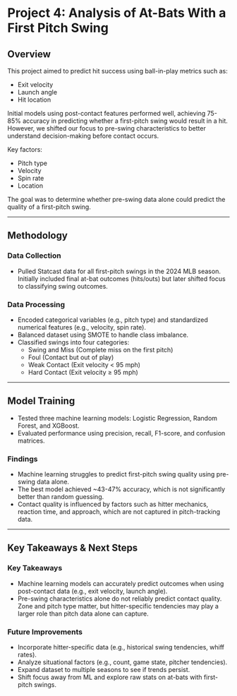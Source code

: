 # Project 4: Analysis of At-Bats With a First Pitch Swing

## Overview
This project aimed to predict hit success using ball-in-play metrics such as:
- Exit velocity
- Launch angle
- Hit location

Initial models using post-contact features performed well, achieving 75-85% accuracy in predicting whether a first-pitch swing would result in a hit. However, we shifted our focus to pre-swing characteristics to better understand decision-making before contact occurs.

Key factors:
- Pitch type
- Velocity
- Spin rate
- Location

The goal was to determine whether pre-swing data alone could predict the quality of a first-pitch swing.

---

## Methodology

### Data Collection
- Pulled Statcast data for all first-pitch swings in the 2024 MLB season. Initially included final at-bat outcomes (hits/outs) but later shifted focus to classifying swing outcomes.

### Data Processing
- Encoded categorical variables (e.g., pitch type) and standardized numerical features (e.g., velocity, spin rate).
- Balanced dataset using SMOTE to handle class imbalance.
- Classified swings into four categories: 
  - Swing and Miss (Complete miss on the first pitch)
  - Foul (Contact but out of play)
  - Weak Contact (Exit velocity < 95 mph)
  - Hard Contact (Exit velocity ≥ 95 mph)

---

## Model Training
- Tested three machine learning models: Logistic Regression, Random Forest, and XGBoost.
- Evaluated performance using precision, recall, F1-score, and confusion matrices.

### Findings
- Machine learning struggles to predict first-pitch swing quality using pre-swing data alone.
- The best model achieved ~43-47% accuracy, which is not significantly better than random guessing.
- Contact quality is influenced by factors such as hitter mechanics, reaction time, and approach, which are not captured in pitch-tracking data.

---

## Key Takeaways & Next Steps

### Key Takeaways
- Machine learning models can accurately predict outcomes when using post-contact data (e.g., exit velocity, launch angle).
- Pre-swing characteristics alone do not reliably predict contact quality. Zone and pitch type matter, but hitter-specific tendencies may play a larger role than pitch data alone can capture.

### Future Improvements
- Incorporate hitter-specific data (e.g., historical swing tendencies, whiff rates).
- Analyze situational factors (e.g., count, game state, pitcher tendencies).
- Expand dataset to multiple seasons to see if trends persist.
- Shift focus away from ML and explore raw stats on at-bats with first-pitch swings.





